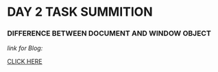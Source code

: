# DAY 2 TASK SUMMITION

### **DIFFERENCE BETWEEN DOCUMENT AND WINDOW OBJECT** ##

_link for Blog:_

[CLICK HERE](https://medium.com/@vasanthsalomonv1904/difference-between-document-and-window-object-50b024438e26)

